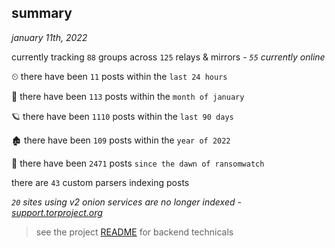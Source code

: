 
## summary
_january 11th, 2022_

currently tracking `88` groups across `125` relays & mirrors - _`55` currently online_

⏲ there have been `11` posts within the `last 24 hours`

🦈 there have been `113` posts within the `month of january`

🪐 there have been `1110` posts within the `last 90 days`

🏚 there have been `109` posts within the `year of 2022`

🦕 there have been `2471` posts `since the dawn of ransomwatch`

there are `43` custom parsers indexing posts

_`20` sites using v2 onion services are no longer indexed - [support.torproject.org](https://support.torproject.org/onionservices/v2-deprecation/)_

> see the project [README](https://github.com/thetanz/ransomwatch#ransomwatch--) for backend technicals
